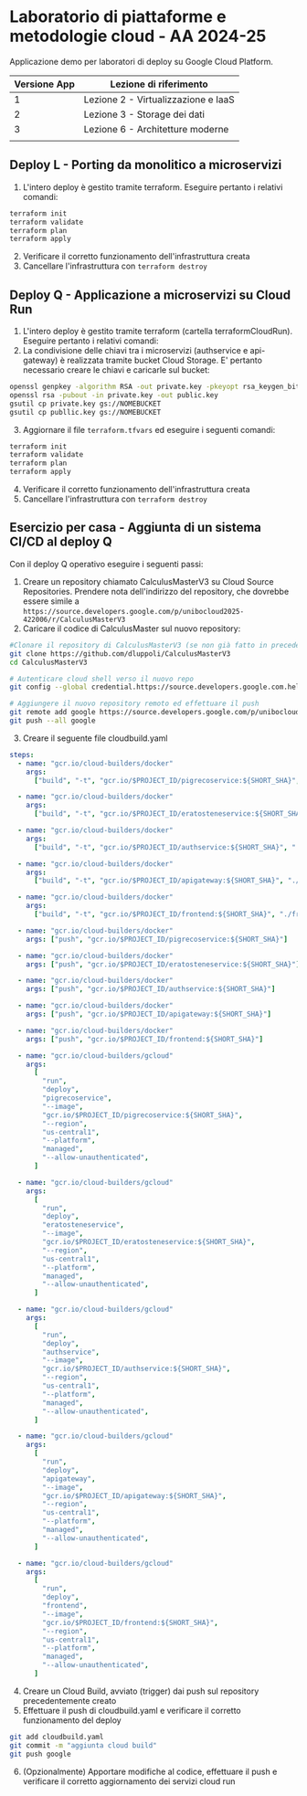 # Laboratorio di piattaforme e metodologie cloud - AA 2024-25
Applicazione demo per laboratori di deploy su Google Cloud Platform.

|Versione App|Lezione di riferimento|
|-|-|
|1|Lezione 2 - Virtualizzazione e IaaS|
|2|Lezione 3 - Storage dei dati|
|3|Lezione 6 - Architetture moderne|
|||

## Deploy L - Porting da monolitico a microservizi
1. L'intero deploy è gestito tramite terraform. Eseguire pertanto i relativi comandi:
```sh
terraform init
terraform validate
terraform plan
terraform apply
```
2. Verificare il corretto funzionamento dell'infrastruttura creata
3. Cancellare l'infrastruttura con `terraform destroy`

## Deploy Q - Applicazione a microservizi su Cloud Run
1. L'intero deploy è gestito tramite terraform (cartella terraformCloudRun). Eseguire pertanto i relativi comandi:
2. La condivisione delle chiavi tra i microservizi (authservice e api-gateway) è realizzata tramite bucket Cloud Storage. E' pertanto necessario creare le chiavi e caricarle sul bucket:
```sh
openssl genpkey -algorithm RSA -out private.key -pkeyopt rsa_keygen_bits:2048
openssl rsa -pubout -in private.key -out public.key
gsutil cp private.key gs://NOMEBUCKET
gsutil cp publlic.key gs://NOMEBUCKET
```
3. Aggiornare il file `terraform.tfvars` ed eseguire i seguenti comandi:
```sh
terraform init
terraform validate
terraform plan
terraform apply
```
4. Verificare il corretto funzionamento dell'infrastruttura creata
5. Cancellare l'infrastruttura con `terraform destroy`

## Esercizio per casa - Aggiunta di un sistema CI/CD al deploy Q
Con il deploy Q operativo eseguire i seguenti passi:
1. Creare un repository chiamato CalculusMasterV3 su Cloud Source Repositories. Prendere nota dell'indirizzo del repository, che dovrebbe essere simile a `https://source.developers.google.com/p/unibocloud2025-422006/r/CalculusMasterV3`
2. Caricare il codice di CalculusMaster sul nuovo repository:
```sh
#Clonare il repository di CalculusMasterV3 (se non già fatto in precedenza). Utilizzare CloudShell per comodità nelle autorizzazioni
git clone https://github.com/dluppoli/CalculusMasterV3
cd CalculusMasterV3

# Autenticare cloud shell verso il nuovo repo
git config --global credential.https://source.developers.google.com.helper gcloud.sh

# Aggiungere il nuovo repository remoto ed effettuare il push
git remote add google https://source.developers.google.com/p/unibocloud2025-422006/r/CalculusMasterV3
git push --all google
```
3. Creare il seguente file cloudbuild.yaml
```yaml
steps:
  - name: "gcr.io/cloud-builders/docker"
    args:
      ["build", "-t", "gcr.io/$PROJECT_ID/pigrecoservice:${SHORT_SHA}", "./pigrecoService"]

  - name: "gcr.io/cloud-builders/docker"
    args:
      ["build", "-t", "gcr.io/$PROJECT_ID/eratosteneservice:${SHORT_SHA}", "./eratosteneService"]

  - name: "gcr.io/cloud-builders/docker"
    args:
      ["build", "-t", "gcr.io/$PROJECT_ID/authservice:${SHORT_SHA}", "./authService"]

  - name: "gcr.io/cloud-builders/docker"
    args:
      ["build", "-t", "gcr.io/$PROJECT_ID/apigateway:${SHORT_SHA}", "./api-gateway"]

  - name: "gcr.io/cloud-builders/docker"
    args:
      ["build", "-t", "gcr.io/$PROJECT_ID/frontend:${SHORT_SHA}", "./frontend"]

  - name: "gcr.io/cloud-builders/docker"
    args: ["push", "gcr.io/$PROJECT_ID/pigrecoservice:${SHORT_SHA}"]

  - name: "gcr.io/cloud-builders/docker"
    args: ["push", "gcr.io/$PROJECT_ID/eratosteneservice:${SHORT_SHA}"]

  - name: "gcr.io/cloud-builders/docker"
    args: ["push", "gcr.io/$PROJECT_ID/authservice:${SHORT_SHA}"]

  - name: "gcr.io/cloud-builders/docker"
    args: ["push", "gcr.io/$PROJECT_ID/apigateway:${SHORT_SHA}"]

  - name: "gcr.io/cloud-builders/docker"
    args: ["push", "gcr.io/$PROJECT_ID/frontend:${SHORT_SHA}"]

  - name: "gcr.io/cloud-builders/gcloud"
    args:
      [
        "run",
        "deploy",
        "pigrecoservice",
        "--image",
        "gcr.io/$PROJECT_ID/pigrecoservice:${SHORT_SHA}",
        "--region",
        "us-central1",
        "--platform",
        "managed",
        "--allow-unauthenticated",
      ]

  - name: "gcr.io/cloud-builders/gcloud"
    args:
      [
        "run",
        "deploy",
        "eratosteneservice",
        "--image",
        "gcr.io/$PROJECT_ID/eratosteneservice:${SHORT_SHA}",
        "--region",
        "us-central1",
        "--platform",
        "managed",
        "--allow-unauthenticated",
      ]

  - name: "gcr.io/cloud-builders/gcloud"
    args:
      [
        "run",
        "deploy",
        "authservice",
        "--image",
        "gcr.io/$PROJECT_ID/authservice:${SHORT_SHA}",
        "--region",
        "us-central1",
        "--platform",
        "managed",
        "--allow-unauthenticated",
      ]

  - name: "gcr.io/cloud-builders/gcloud"
    args:
      [
        "run",
        "deploy",
        "apigateway",
        "--image",
        "gcr.io/$PROJECT_ID/apigateway:${SHORT_SHA}",
        "--region",
        "us-central1",
        "--platform",
        "managed",
        "--allow-unauthenticated",
      ]

  - name: "gcr.io/cloud-builders/gcloud"
    args:
      [
        "run",
        "deploy",
        "frontend",
        "--image",
        "gcr.io/$PROJECT_ID/frontend:${SHORT_SHA}",
        "--region",
        "us-central1",
        "--platform",
        "managed",
        "--allow-unauthenticated",
      ]
```
4. Creare un Cloud Build, avviato (trigger) dai push sul repository precedentemente creato
5. Effettuare il push di cloudbuild.yaml e verificare il corretto funzionamento del deploy
```sh
git add cloudbuild.yaml
git commit -m "aggiunta cloud build"
git push google
```
6. (Opzionalmente) Apportare modifiche al codice, effettuare il push e verificare il corretto aggiornamento dei servizi cloud run
